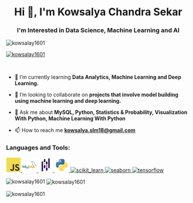 <h1 align="center">Hi 👋, I'm Kowsalya Chandra Sekar</h1>
<h3 align="center">I'm Interested in Data Science, Machine Learning and AI</h3>

<p align="left"> <img src="https://komarev.com/ghpvc/?username=kowsalay1601&label=Profile%20views&color=0e75b6&style=flat" alt="kowsalay1601" /> </p>

<p align="left"> <a href="https://github.com/ryo-ma/github-profile-trophy"><img src="https://github-profile-trophy.vercel.app/?username=kowsalay1601" alt="kowsalay1601" /></a> </p>

<p align="left"> <a href="https://twitter.com/" target="blank"><img src="https://img.shields.io/twitter/follow/?logo=twitter&style=for-the-badge" alt="" /></a> </p>

- 🌱 I’m currently learning **Data Analytics, Machine Learning and Deep Learning.**

- 👯 I’m looking to collaborate on **projects that involve model building using machine learning and deep learning.**

- 💬 Ask me about **MySQL, Python, Statistics & Probability, Visualization With Python, Machine Learning With Python**

- 📫 How to reach me **kowsalya.slm18@gmail.com**



<h3 align="left">Languages and Tools:</h3>
<p align="left"> <a href="https://developer.mozilla.org/en-US/docs/Web/JavaScript" target="_blank" rel="noreferrer"> <img src="https://raw.githubusercontent.com/devicons/devicon/master/icons/javascript/javascript-original.svg" alt="javascript" width="40" height="40"/> </a> <a href="https://www.mysql.com/" target="_blank" rel="noreferrer"> <img src="https://raw.githubusercontent.com/devicons/devicon/master/icons/mysql/mysql-original-wordmark.svg" alt="mysql" width="40" height="40"/> </a> <a href="https://pandas.pydata.org/" target="_blank" rel="noreferrer"> <img src="https://raw.githubusercontent.com/devicons/devicon/2ae2a900d2f041da66e950e4d48052658d850630/icons/pandas/pandas-original.svg" alt="pandas" width="40" height="40"/> </a> <a href="https://www.python.org" target="_blank" rel="noreferrer"> <img src="https://raw.githubusercontent.com/devicons/devicon/master/icons/python/python-original.svg" alt="python" width="40" height="40"/> </a> <a href="https://scikit-learn.org/" target="_blank" rel="noreferrer"> <img src="https://upload.wikimedia.org/wikipedia/commons/0/05/Scikit_learn_logo_small.svg" alt="scikit_learn" width="40" height="40"/> </a> <a href="https://seaborn.pydata.org/" target="_blank" rel="noreferrer"> <img src="https://seaborn.pydata.org/_images/logo-mark-lightbg.svg" alt="seaborn" width="40" height="40"/> </a> <a href="https://www.tensorflow.org" target="_blank" rel="noreferrer"> <img src="https://www.vectorlogo.zone/logos/tensorflow/tensorflow-icon.svg" alt="tensorflow" width="40" height="40"/> </a> </p>

<p><img align="left" src="https://github-readme-stats.vercel.app/api/top-langs?username=kowsalay1601&show_icons=true&locale=en&layout=compact" alt="kowsalay1601" /></p>

<p>&nbsp;<img align="center" src="https://github-readme-stats.vercel.app/api?username=kowsalay1601&show_icons=true&locale=en" alt="kowsalay1601" /></p>

<p><img align="center" src="https://github-readme-streak-stats.herokuapp.com/?user=kowsalay1601&" alt="kowsalay1601" /></p>
